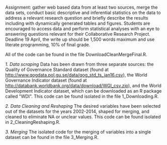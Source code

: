 Assignment: gather web based data from at least two sources, merge the data sets, conduct basic descriptive and inferential statistics on the data to address a relevant research question and briefly describe the results including with dynamically generated tables and figures. Students are encouraged to access data and perform statistical analyses with an eye to answering questions relevant for their Collaborative Research Project. Deadline 19 April, the write up should be 1,500 words maximum and use literate programming, 10% of final grade.

All of the code can be found in the file DownloadCleanMergeFinal.R.

*1. Data scraping*
Data has been drawn from three separate sources: the Quality of Governance Standard dataset (found at http://www.qogdata.pol.gu.se/data/qog_std_ts_jan16.csv), the World Governance Indicator dataset (found at http://databank.worldbank.org/data/download/WGI_csv.zip), and the World Development Indicator dataset, which can be downloaded as an R package called "WDI". This code can be found isolated in the file 1_Downloading.R.

*2. Data Cleaning and Reshaping*
The desired variables have been selected out of the datasets for the years 2002-2014, shaped for merging, and cleaned to eliminate NA or unclear values. This code can be found isolated in 2_CleaningReshaping.R.

*3. Merging*
The isolated code for the merging of variables into a single dataset can be found in the file 3_Merging.R.
